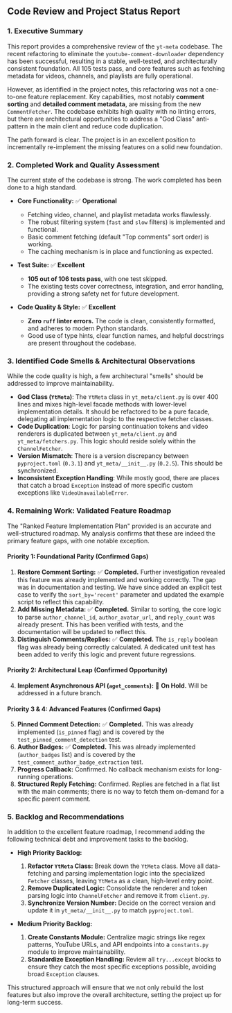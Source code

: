 ## Code Review and Project Status Report

### 1. Executive Summary

This report provides a comprehensive review of the `yt-meta` codebase. The recent refactoring to eliminate the `youtube-comment-downloader` dependency has been successful, resulting in a stable, well-tested, and architecturally consistent foundation. All 105 tests pass, and core features such as fetching metadata for videos, channels, and playlists are fully operational.

However, as identified in the project notes, this refactoring was not a one-to-one feature replacement. Key capabilities, most notably **comment sorting** and **detailed comment metadata**, are missing from the new `CommentFetcher`. The codebase exhibits high quality with no linting errors, but there are architectural opportunities to address a "God Class" anti-pattern in the main client and reduce code duplication.

The path forward is clear. The project is in an excellent position to incrementally re-implement the missing features on a solid new foundation.

### 2. Completed Work and Quality Assessment

The current state of the codebase is strong. The work completed has been done to a high standard.

*   **Core Functionality:** ✅ **Operational**
    *   Fetching video, channel, and playlist metadata works flawlessly.
    *   The robust filtering system (`fast` and `slow` filters) is implemented and functional.
    *   Basic comment fetching (default "Top comments" sort order) is working.
    *   The caching mechanism is in place and functioning as expected.

*   **Test Suite:** ✅ **Excellent**
    *   **105 out of 106 tests pass**, with one test skipped.
    *   The existing tests cover correctness, integration, and error handling, providing a strong safety net for future development.

*   **Code Quality & Style:** ✅ **Excellent**
    *   **Zero `ruff` linter errors.** The code is clean, consistently formatted, and adheres to modern Python standards.
    *   Good use of type hints, clear function names, and helpful docstrings are present throughout the codebase.

### 3. Identified Code Smells & Architectural Observations

While the code quality is high, a few architectural "smells" should be addressed to improve maintainability.

*   **God Class (`YtMeta`)**: The `YtMeta` class in `yt_meta/client.py` is over 400 lines and mixes high-level facade methods with lower-level implementation details. It should be refactored to be a pure facade, delegating all implementation logic to the respective fetcher classes.
*   **Code Duplication**: Logic for parsing continuation tokens and video renderers is duplicated between `yt_meta/client.py` and `yt_meta/fetchers.py`. This logic should reside solely within the `ChannelFetcher`.
*   **Version Mismatch**: There is a version discrepancy between `pyproject.toml` (`0.3.1`) and `yt_meta/__init__.py` (`0.2.5`). This should be synchronized.
*   **Inconsistent Exception Handling**: While mostly good, there are places that catch a broad `Exception` instead of more specific custom exceptions like `VideoUnavailableError`.

### 4. Remaining Work: Validated Feature Roadmap

The "Ranked Feature Implementation Plan" provided is an accurate and well-structured roadmap. My analysis confirms that these are indeed the primary feature gaps, with one notable exception.

#### Priority 1: Foundational Parity (Confirmed Gaps)
1.  **Restore Comment Sorting:** ✅ **Completed.** Further investigation revealed this feature was already implemented and working correctly. The gap was in documentation and testing. We have since added an explicit test case to verify the `sort_by='recent'` parameter and updated the example script to reflect this capability.
2.  **Add Missing Metadata:** ✅ **Completed.** Similar to sorting, the core logic to parse `author_channel_id`, `author_avatar_url`, and `reply_count` was already present. This has been verified with tests, and the documentation will be updated to reflect this.
3.  **Distinguish Comments/Replies:** ✅ **Completed.** The `is_reply` boolean flag was already being correctly calculated. A dedicated unit test has been added to verify this logic and prevent future regressions.

#### Priority 2: Architectural Leap (Confirmed Opportunity)
4.  **Implement Asynchronous API (`aget_comments`):** 🔵 **On Hold.** Will be addressed in a future branch.

#### Priority 3 & 4: Advanced Features (Confirmed Gaps)
5.  **Pinned Comment Detection:** ✅ **Completed.** This was already implemented (`is_pinned` flag) and is covered by the `test_pinned_comment_detection` test.
6.  **Author Badges:** ✅ **Completed.** This was already implemented (`author_badges` list) and is covered by the `test_comment_author_badge_extraction` test.
7.  **Progress Callback:** Confirmed. No callback mechanism exists for long-running operations.
8.  **Structured Reply Fetching:** Confirmed. Replies are fetched in a flat list with the main comments; there is no way to fetch them on-demand for a specific parent comment.

### 5. Backlog and Recommendations

In addition to the excellent feature roadmap, I recommend adding the following technical debt and improvement tasks to the backlog.

*   **High Priority Backlog:**
    1.  **Refactor `YtMeta` Class:** Break down the `YtMeta` class. Move all data-fetching and parsing implementation logic into the specialized `Fetcher` classes, leaving `YtMeta` as a clean, high-level entry point.
    2.  **Remove Duplicated Logic:** Consolidate the renderer and token parsing logic into `ChannelFetcher` and remove it from `client.py`.
    3.  **Synchronize Version Number:** Decide on the correct version and update it in `yt_meta/__init__.py` to match `pyproject.toml`.

*   **Medium Priority Backlog:**
    1.  **Create Constants Module:** Centralize magic strings like regex patterns, YouTube URLs, and API endpoints into a `constants.py` module to improve maintainability.
    2.  **Standardize Exception Handling:** Review all `try...except` blocks to ensure they catch the most specific exceptions possible, avoiding broad `Exception` clauses.

This structured approach will ensure that we not only rebuild the lost features but also improve the overall architecture, setting the project up for long-term success. 